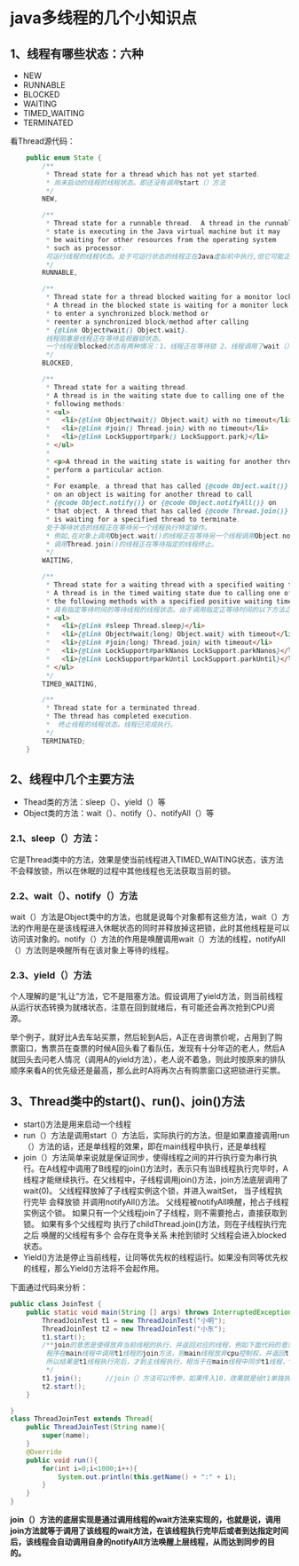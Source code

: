 # java多线程的几个小知识点

## 1、线程有哪些状态：六种

- NEW
- RUNNABLE
- BLOCKED
- WAITING
- TIMED_WAITING
- TERMINATED

看Thread源代码：

```java
    public enum State {
        /**
         * Thread state for a thread which has not yet started.
         * 尚未启动的线程的线程状态。即还没有调用start（）方法
         */
        NEW,

        /**
         * Thread state for a runnable thread.  A thread in the runnable
         * state is executing in the Java virtual machine but it may
         * be waiting for other resources from the operating system
         * such as processor.
         可运行线程的线程状态。处于可运行状态的线程正在Java虚拟机中执行,但它可能正在等待来自操作系统的其他资源,例如处理器。
         */
        RUNNABLE,

        /**
         * Thread state for a thread blocked waiting for a monitor lock.
         * A thread in the blocked state is waiting for a monitor lock
         * to enter a synchronized block/method or
         * reenter a synchronized block/method after calling
         * {@link Object#wait() Object.wait}.
         线程阻塞是线程正在等待监视器锁状态。
         一个线程是blocked状态有两种情况：1、线程正在等待锁 2、线程调用了wait（）方法想要重入锁
         */
        BLOCKED,

        /**
         * Thread state for a waiting thread.
         * A thread is in the waiting state due to calling one of the
         * following methods:
         * <ul>
         *   <li>{@link Object#wait() Object.wait} with no timeout</li>
         *   <li>{@link #join() Thread.join} with no timeout</li>
         *   <li>{@link LockSupport#park() LockSupport.park}</li>
         * </ul>
         *
         * <p>A thread in the waiting state is waiting for another thread to
         * perform a particular action.
         *
         * For example, a thread that has called {@code Object.wait()}
         * on an object is waiting for another thread to call
         * {@code Object.notify()} or {@code Object.notifyAll()} on
         * that object. A thread that has called {@code Thread.join()}
         * is waiting for a specified thread to terminate.
         处于等待状态的线程正在等待另一个线程执行特定操作。
         * 例如,在对象上调用Object.wait()的线程正在等待另一个线程调用Object.notify()或Object.notifyAll。
         * 调用Thread.join()的线程正在等待指定的线程终止。
         */
        WAITING,

        /**
         * Thread state for a waiting thread with a specified waiting time.
         * A thread is in the timed waiting state due to calling one of
         * the following methods with a specified positive waiting time:
         * 具有指定等待时间的等待线程的线程状态。由于调用指定正等待时间的以下方法之一,线程处于定时等待状态：
         * <ul>
         *   <li>{@link #sleep Thread.sleep}</li>
         *   <li>{@link Object#wait(long) Object.wait} with timeout</li>
         *   <li>{@link #join(long) Thread.join} with timeout</li>
         *   <li>{@link LockSupport#parkNanos LockSupport.parkNanos}</li>
         *   <li>{@link LockSupport#parkUntil LockSupport.parkUntil}</li>
         * </ul>
         */
        TIMED_WAITING,

        /**
         * Thread state for a terminated thread.
         * The thread has completed execution.
         *  终止线程的线程状态。线程已完成执行。
         */
        TERMINATED;
    }
```



## 2、线程中几个主要方法

- Thead类的方法：sleep（）、yield（）等
- Object类的方法：wait（）、notify（）、notifyAll（）等

### 2.1、sleep（）方法：

它是Thread类中的方法，效果是使当前线程进入TIMED_WAITING状态，该方法不会释放锁，所以在休眠的过程中其他线程也无法获取当前的锁。

### 2.2、wait（）、notify（）方法

wait（）方法是Object类中的方法，也就是说每个对象都有这些方法，wait（）方法的作用是在是该线程进入休眠状态的同时并释放掉这把锁，此时其他线程是可以访问该对象的。notify（）方法的作用是唤醒调用wait（）方法的线程，notifyAll（）方法则是唤醒所有在该对象上等待的线程。

### 2.3、yield（）方法

个人理解的是“礼让”方法，它不是阻塞方法。假设调用了yield方法，则当前线程从运行状态转换为就绪状态，注意在回到就绪后，有可能还会再次抢到CPU资源。

举个例子，就好比A去车站买票，然后轮到A后，A正在咨询票价呢，占用到了购票窗口，售票员在查票的时候A回头看了看队伍，发现有十分年迈的老人，然后A就回头去问老人情况（调用A的yield方法），老人说不着急，则此时按原来的排队顺序来看A的优先级还是最高，那么此时A将再次占有购票窗口这把锁进行买票。

## 3、Thread类中的start()、run()、join()方法

- start()方法是用来启动一个线程
- run（）方法是调用start（）方法后，实际执行的方法，但是如果直接调用run（）方法的话，还是单线程的效果，即在main线程中执行，还是单线程
- join（）方法简单来说就是保证同步，使得线程之间的并行执行变为串行执行。在A线程中调用了B线程的join()方法时，表示只有当B线程执行完毕时，A线程才能继续执行。在父线程中，子线程调用join()方法，join方法底层调用了wait(0)。 父线程释放掉了子线程实例这个锁，并进入waitSet， 当子线程执行完毕 会释放锁 并调用notifyAll()方法。 父线程被notifyAll唤醒，抢占子线程实例这个锁。 如果只有一个父线程join了子线程，则不需要抢占，直接获取到锁。 如果有多个父线程均 执行了childThread.join()方法，则在子线程执行完之后 唤醒的父线程有多个 会存在竞争关系 未抢到锁时 父线程会进入blocked状态。
- Yield()方法是停止当前线程，让同等优先权的线程运行。如果没有同等优先权的线程，那么Yield()方法将不会起作用。

下面通过代码来分析：

```java
public class JoinTest {
    public static void main(String [] args) throws InterruptedException {
        ThreadJoinTest t1 = new ThreadJoinTest("小明");
        ThreadJoinTest t2 = new ThreadJoinTest("小东");
        t1.start();
        /**join的意思是使得放弃当前线程的执行，并返回对应的线程，例如下面代码的意思就是：
         程序在main线程中调用t1线程的join方法，则main线程放弃cpu控制权，并返回t1线程继续执行直到线程t1执行完毕
         所以结果是t1线程执行完后，才到主线程执行，相当于在main线程中同步t1线程，t1执行完了，main线程才有执行的机会
         */
        t1.join();		//join（）方法可以传参，如果传入10，效果就是给t1单独执行10ms时间，然后恢复并行执行。如过join（）方法在start方法前调用，则无效，即t1和t2始终是并行执行。
        t2.start();
    }

}
class ThreadJoinTest extends Thread{
    public ThreadJoinTest(String name){
        super(name);
    }
    @Override
    public void run(){
        for(int i=0;i<1000;i++){
            System.out.println(this.getName() + ":" + i);
        }
    }
}
```

**join（）方法的底层实现是通过调用线程的wait方法来实现的，也就是说，调用join方法就等于调用了该线程的wait方法，在该线程执行完毕后或者到达指定时间后，该线程会自动调用自身的notifyAll方法唤醒上层线程，从而达到同步的目的。**